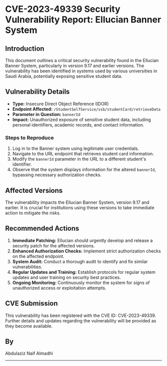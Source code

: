 # CVE-2023-49339 Security Vulnerability Report: Ellucian Banner System

## Introduction

This document outlines a critical security vulnerability found in the Ellucian Banner System, particularly in version 9.17 and earlier versions. The vulnerability has been identified in systems used by various universities in Saudi Arabia, potentially exposing sensitive student data.

## Vulnerability Details

- **Type:** Insecure Direct Object Reference (IDOR)
- **Endpoint Affected:** `/StudentSelfService/ssb/studentCard/retrieveData`
- **Parameter in Question:** `bannerId`
- **Impact:** Unauthorized exposure of sensitive student data, including personal identifiers, academic records, and contact information.

### Steps to Reproduce

1. Log in to the Banner system using legitimate user credentials.
2. Navigate to the URL endpoint that retrieves student card information.
3. Modify the `bannerId` parameter in the URL to a different student's identifier.
4. Observe that the system displays information for the altered `bannerId`, bypassing necessary authorization checks.

## Affected Versions

The vulnerability impacts the Ellucian Banner System, version 9.17 and earlier. It is crucial for institutions using these versions to take immediate action to mitigate the risks.

## Recommended Actions

1. **Immediate Patching:** Ellucian should urgently develop and release a security patch for the affected versions.
2. **Enhanced Authorization Checks:** Implement strict authorization checks on the affected endpoint.
3. **System Audit:** Conduct a thorough audit to identify and fix similar vulnerabilities.
4. **Regular Updates and Training:** Establish protocols for regular system updates and user training on security best practices.
5. **Ongoing Monitoring:** Continuously monitor the system for signs of unauthorized access or exploitation attempts.


## CVE Submission

This vulnerability has been registered with the CVE ID: CVE-2023-49339. Further details and updates regarding the vulnerability will be provided as they become available.

## By

Abdulaziz Naif Almadhi

---

